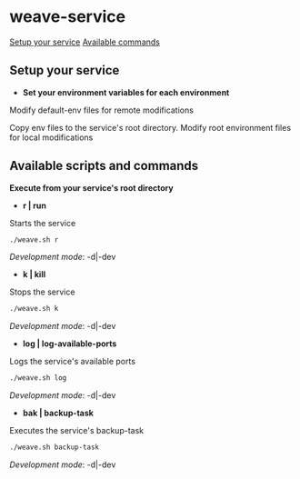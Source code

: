 # weave-service

[Setup your service](#setup-your-service)
[Available commands](#available-commands)

## Setup your service

- **Set your environment variables for each environment**

Modify default-env files for remote modifications

Copy env files to the service's root directory.
Modify root environment files for local modifications

## Available scripts and commands
**Execute from your service's root directory**

- **r | run**

Starts the service
```bash
./weave.sh r
```
*Development mode*: -d|-dev

- **k | kill**

Stops the service
```bash
./weave.sh k
```
*Development mode*: -d|-dev

- **log | log-available-ports**

Logs the service's available ports
```bash
./weave.sh log
```
*Development mode*: -d|-dev

- **bak | backup-task**

Executes the service's backup-task
```bash
./weave.sh backup-task
```
*Development mode*: -d|-dev
